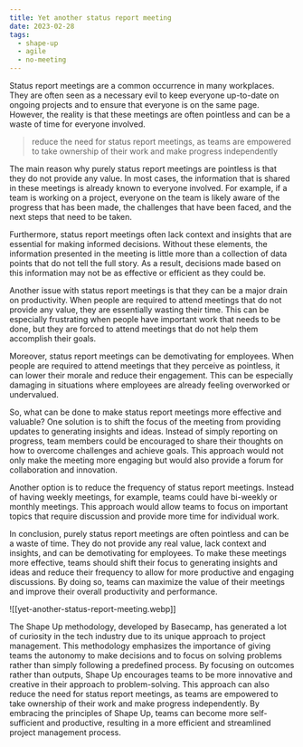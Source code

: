 ```yaml
---
title: Yet another status report meeting
date: 2023-02-28
tags:
  - shape-up
  - agile
  - no-meeting
---
```


Status report meetings are a common occurrence in many workplaces. They are often seen as a necessary evil to keep everyone up-to-date on ongoing projects and to ensure that everyone is on the same page. However, the reality is that these meetings are often pointless and can be a waste of time for everyone involved.

> reduce the need for status report meetings, as teams are empowered to take ownership of their work and make progress independently

The main reason why purely status report meetings are pointless is that they do not provide any value. In most cases, the information that is shared in these meetings is already known to everyone involved. For example, if a team is working on a project, everyone on the team is likely aware of the progress that has been made, the challenges that have been faced, and the next steps that need to be taken.

Furthermore, status report meetings often lack context and insights that are essential for making informed decisions. Without these elements, the information presented in the meeting is little more than a collection of data points that do not tell the full story. As a result, decisions made based on this information may not be as effective or efficient as they could be.

Another issue with status report meetings is that they can be a major drain on productivity. When people are required to attend meetings that do not provide any value, they are essentially wasting their time. This can be especially frustrating when people have important work that needs to be done, but they are forced to attend meetings that do not help them accomplish their goals.

Moreover, status report meetings can be demotivating for employees. When people are required to attend meetings that they perceive as pointless, it can lower their morale and reduce their engagement. This can be especially damaging in situations where employees are already feeling overworked or undervalued.

So, what can be done to make status report meetings more effective and valuable? One solution is to shift the focus of the meeting from providing updates to generating insights and ideas. Instead of simply reporting on progress, team members could be encouraged to share their thoughts on how to overcome challenges and achieve goals. This approach would not only make the meeting more engaging but would also provide a forum for collaboration and innovation.

Another option is to reduce the frequency of status report meetings. Instead of having weekly meetings, for example, teams could have bi-weekly or monthly meetings. This approach would allow teams to focus on important topics that require discussion and provide more time for individual work.

In conclusion, purely status report meetings are often pointless and can be a waste of time. They do not provide any real value, lack context and insights, and can be demotivating for employees. To make these meetings more effective, teams should shift their focus to generating insights and ideas and reduce their frequency to allow for more productive and engaging discussions. By doing so, teams can maximize the value of their meetings and improve their overall productivity and performance.

![[yet-another-status-report-meeting.webp]]

The Shape Up methodology, developed by Basecamp, has generated a lot of curiosity in the tech industry due to its unique approach to project management. This methodology emphasizes the importance of giving teams the autonomy to make decisions and to focus on solving problems rather than simply following a predefined process. By focusing on outcomes rather than outputs, Shape Up encourages teams to be more innovative and creative in their approach to problem-solving. This approach can also reduce the need for status report meetings, as teams are empowered to take ownership of their work and make progress independently. By embracing the principles of Shape Up, teams can become more self-sufficient and productive, resulting in a more efficient and streamlined project management process.
